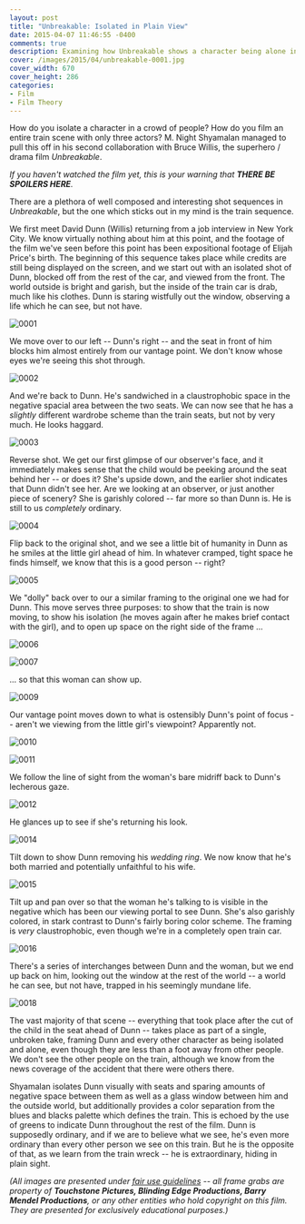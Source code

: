```yaml
---
layout: post
title: "Unbreakable: Isolated in Plain View"
date: 2015-04-07 11:46:55 -0400
comments: true
description: Examining how Unbreakable shows a character being alone in a crowd
cover: /images/2015/04/unbreakable-0001.jpg
cover_width: 670
cover_height: 286
categories: 
- Film
- Film Theory
---
```


How do you isolate a character in a crowd of people? How do you film an entire train scene with only three actors? M. Night Shyamalan managed to pull this off in his second collaboration with Bruce Willis, the superhero / drama film *Unbreakable*. 

*If you haven't watched the film yet, this is your warning that **THERE BE SPOILERS HERE**.*

<!-- more -->

There are a plethora of well composed and interesting shot sequences in *Unbreakable*, but the one which sticks out in my mind is the train sequence.

We first meet David Dunn (Willis) returning from a job interview in New York City. We know virtually nothing about him at this point, and the footage of the film we've seen before this point has been expositional footage of Elijah Price's birth. The beginning of this sequence takes place while credits are still being displayed on the screen, and we start out with an isolated shot of Dunn, blocked off from the rest of the car, and viewed from the front. The world outside is bright and garish, but the inside of the train car is drab, much like his clothes. Dunn is staring wistfully out the window, observing a life which he can see, but not have.

![0001](/images/2015/04/unbreakable-0001.jpg)  

We move over to our left -- Dunn's right -- and the seat in front of him blocks him almost entirely from our vantage point. We don't know whose eyes we're seeing this shot through.

![0002](/images/2015/04/unbreakable-0002.jpg)  

And we're back to Dunn. He's sandwiched in a claustrophobic space in the negative spacial area between the two seats. We can now see that he has a *slightly* different wardrobe scheme than the train seats, but not by very much. He looks haggard.

![0003](/images/2015/04/unbreakable-0003.jpg)  

Reverse shot. We get our first glimpse of our observer's face, and it immediately makes sense that the child would be peeking around the seat behind her -- or does it? She's upside down, and the earlier shot indicates that Dunn didn't see her. Are we looking at an observer, or just another piece of scenery? She is garishly colored -- far more so than Dunn is. He is still to us *completely* ordinary.

![0004](/images/2015/04/unbreakable-0004.jpg)  

Flip back to the original shot, and we see a little bit of humanity in Dunn as he smiles at the little girl ahead of him. In whatever cramped, tight space he finds himself, we know that this is a good person -- right?

![0005](/images/2015/04/unbreakable-0005.jpg)  

We "dolly" back over to our a similar framing to the original one we had for Dunn. This move serves three purposes: to show that the train is now moving, to show his isolation (he moves again after he makes brief contact with the girl), and to open up space on the right side of the frame ... 

![0006](/images/2015/04/unbreakable-0006.jpg)  

![0007](/images/2015/04/unbreakable-0007.jpg)  

... so that this woman can show up.

![0009](/images/2015/04/unbreakable-0009.jpg)  

Our vantage point moves down to what is ostensibly Dunn's point of focus -- aren't we viewing from the little girl's viewpoint? Apparently not.

![0010](/images/2015/04/unbreakable-0010.jpg)  

![0011](/images/2015/04/unbreakable-0011.jpg)  

We follow the line of sight from the woman's bare midriff back to Dunn's lecherous gaze.

![0012](/images/2015/04/unbreakable-0012.jpg)  

He glances up to see if she's returning his look.

![0014](/images/2015/04/unbreakable-0014.jpg)  

Tilt down to show Dunn removing his *wedding ring*. We now know that he's both married and potentially unfaithful to his wife.

![0015](/images/2015/04/unbreakable-0015.jpg)  

Tilt up and pan over so that the woman he's talking to is visible in the negative which has been our viewing portal to see Dunn. She's also garishly colored, in stark contrast to Dunn's fairly boring color scheme. The framing is *very* claustrophobic, even though we're in a completely open train car.

![0016](/images/2015/04/unbreakable-0016.jpg)  

There's a series of interchanges between Dunn and the woman, but we end up back on him, looking out the window at the rest of the world -- a world he can see, but not have, trapped in his seemingly mundane life.

![0018](/images/2015/04/unbreakable-0018.jpg)  

The vast majority of that scene -- everything that took place after the cut of the child in the seat ahead of Dunn -- takes place as part of a single, unbroken take, framing Dunn and every other character as being isolated and alone, even though they are less than a foot away from other people. We don't see the other people on the train, although we know from the news coverage of the accident that there were others there.

Shyamalan isolates Dunn visually with seats and sparing amounts of negative space between them as well as a glass window between him and the outside world, but additionally provides a color separation from the blues and blacks palette which defines the train. This is echoed by the use of greens to indicate Dunn throughout the rest of the film. Dunn is supposedly ordinary, and if we are to believe what we see, he's even more ordinary than every other person we see on this train. But he is the opposite of that, as we learn from the train wreck -- he is extraordinary, hiding in plain sight.

*(All images are presented under [fair use guidelines](http://libguides.mit.edu/usingimages) -- all frame grabs are property of **Touchstone Pictures, Blinding Edge Productions, Barry Mendel Productions**, or any other entities who hold copyright on this film. They are presented for exclusively educational purposes.)*
